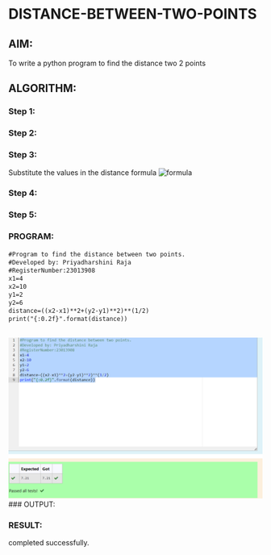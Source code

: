 # DISTANCE-BETWEEN-TWO-POINTS

## AIM:
To write a python program to find the distance two 2 points
## ALGORITHM:
### Step 1: 
### Step 2: 
### Step 3: 
Substitute the values in the distance formula  ![formula](/formula.JPG)
### Step 4: 
### Step 5: 
### PROGRAM:
```
#Program to find the distance between two points.
#Developed by: Priyadharshini Raja
#RegisterNumber:23013908
x1=4
x2=10
y1=2
y2=6
distance=((x2-x1)**2+(y2-y1)**2)**(1/2)
print("{:0.2f}".format(distance))
  
```

![output](distance_ss.png)### OUTPUT:


### RESULT:
completed successfully.
